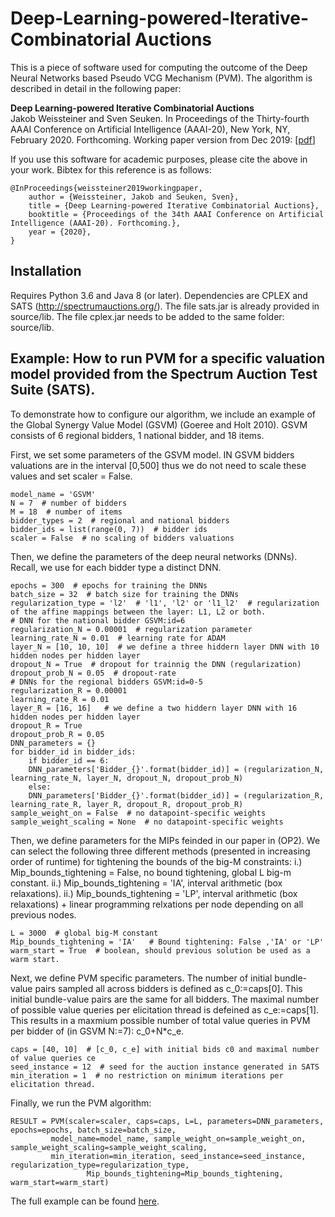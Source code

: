 # Deep-Learning-powered-Iterative-Combinatorial Auctions

This is a piece of software used for computing the outcome of the Deep Neural Networks based Pseudo VCG Mechanism (PVM). The algorithm is described in detail in the following paper:

**Deep Learning-powered Iterative Combinatorial Auctions**  
Jakob Weissteiner and Sven Seuken. In Proceedings of the Thirty-fourth AAAI Conference on Artificial Intelligence (AAAI-20), New York, NY, February 2020. Forthcoming. Working paper version from Dec 2019: [[pdf](https://arxiv.org/pdf/1907.05771.pdf)]


If you use this software for academic purposes, please cite the above in your work. Bibtex for this reference is as follows:

```
@InProceedings{weissteiner2019workingpaper,
	author = {Weissteiner, Jakob and Seuken, Sven},
	title = {Deep Learning-powered Iterative Combinatorial Auctions},
	booktitle = {Proceedings of the 34th AAAI Conference on Artificial Intelligence (AAAI-20). Forthcoming.},
	year = {2020},
}
```

## Installation

Requires Python 3.6 and Java 8 (or later).
Dependencies are CPLEX and SATS (http://spectrumauctions.org/). The file sats.jar is already provided in source/lib. The file cplex.jar needs to be added to the same folder: source/lib.

## Example: How to run PVM for a specific valuation model provided from the Spectrum Auction Test Suite (SATS).
To demonstrate how to configure our algorithm, we include an example of the Global Synergy Value Model (GSVM) (Goeree and
Holt 2010). GSVM consists of 6 regional bidders, 1 national bidder, and 18 items.


First, we set some parameters of the GSVM model. IN GSVM bidders valuations are in the interval [0,500] thus we do not need to scale these values and set scaler  = False.

	model_name = 'GSVM'
	N = 7  # number of bidders
	M = 18  # number of items
	bidder_types = 2  # regional and national bidders
	bidder_ids = list(range(0, 7))  # bidder ids
	scaler = False  # no scaling of bidders valuations
	
	

Then, we define the parameters of the deep neural networks (DNNs). Recall, we use for each bidder type a distinct DNN.

	epochs = 300  # epochs for training the DNNs
	batch_size = 32  # batch size for training the DNNs
	regularization_type = 'l2'  # 'l1', 'l2' or 'l1_l2'  # regularization of the affine mappings between the layer: L1, L2 or both.
	# DNN for the national bidder GSVM:id=6
	regularization_N = 0.00001  # regularization parameter
	learning_rate_N = 0.01  # learning rate for ADAM
	layer_N = [10, 10, 10]  # we define a three hiddern layer DNN with 10 hidden nodes per hidden layer
	dropout_N = True  # dropout for trainnig the DNN (regularization)
	dropout_prob_N = 0.05  # dropout-rate
	# DNNs for the regional bidders GSVM:id=0-5
	regularization_R = 0.00001
	learning_rate_R = 0.01
	layer_R = [16, 16]   # we define a two hiddern layer DNN with 16 hidden nodes per hidden layer
	dropout_R = True
	dropout_prob_R = 0.05
	DNN_parameters = {}
	for bidder_id in bidder_ids:
	    if bidder_id == 6:
		DNN_parameters['Bidder_{}'.format(bidder_id)] = (regularization_N, learning_rate_N, layer_N, dropout_N, dropout_prob_N)
	    else:
		DNN_parameters['Bidder_{}'.format(bidder_id)] = (regularization_R, learning_rate_R, layer_R, dropout_R, dropout_prob_R)
	sample_weight_on = False  # no datapoint-specific weights
	sample_weight_scaling = None  # no datapoint-specific weights

Then, we define parameters for the MIPs feinded in our paper in (OP2). We can select the following three different methods (presented in increasing order of runtime) for tightening the bounds of the big-M constraints:
i.) Mip_bounds_tightening = False, no bound tightening, global L big-m constant.
ii.) Mip_bounds_tightening = 'IA', interval arithmetic (box relaxations).
ii.) Mip_bounds_tightening = 'LP', interval arithmetic (box relaxations) + linear programming relxations per node depending on all previous nodes.

	L = 3000  # global big-M constant
	Mip_bounds_tightening = 'IA'   # Bound tightening: False ,'IA' or 'LP'
	warm_start = True  # boolean, should previous solution be used as a warm start.

Next, we define PVM specific parameters. The number of initial bundle-value pairs sampled all across bidders is defined as c_0:=caps[0]. 
This initial bundle-value pairs are the same for all bidders. The maximal number of possible value queries per elicitation thread is defeined as c_e:=caps[1].
This results in a maxmium possible number of total value queries in PVM per bidder of (in GSVM  N:=7): c_0+N*c_e. 

	caps = [40, 10]  # [c_0, c_e] with initial bids c0 and maximal number of value queries ce
	seed_instance = 12  # seed for the auction instance generated in SATS
	min_iteration = 1  # no restriction on minimum iterations per elicitation thread.

Finally, we run the PVM algorithm:

	RESULT = PVM(scaler=scaler, caps=caps, L=L, parameters=DNN_parameters, epochs=epochs, batch_size=batch_size,
		     model_name=model_name, sample_weight_on=sample_weight_on, sample_weight_scaling=sample_weight_scaling,
		     min_iteration=min_iteration, seed_instance=seed_instance, regularization_type=regularization_type,
                     Mip_bounds_tightening=Mip_bounds_tightening, warm_start=warm_start)

The full example can be found [here](Test_PVM_github.py).
